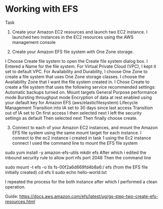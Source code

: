 # Working with EFS

Task

1. Create your Amazon EC2 resources and launch two EC2 instance.
I launched two instances in the EC2 resources using the AWS management console

2. Create your Amazon EFS file system with One Zone storage.

I Choose Create file system to open the Create file system dialog box.
I Entered a Name for the file system.
For Virtual Private Cloud (VPC), I kept it set to default VPC.
For Availability and Durability, I choose One Zone to create a file system that uses One Zone storage classes. 
I choose the Availability Zone that I want the file system created in.
I Chose Create to create a file system that uses the following service recommended settings:
Automatic backups turned on. 
Mount targets 
General Purpose performance mode 
Bursting throughput mode 
Encryption of data at rest enabled using your default key for Amazon EFS (aws/elasticfilesystem) 
Lifecycle Management 
Transition into IA set to 30 days since last access
Transition out of IA set to On first access
I then selected next
I left the security settings as default
Then selected next
Then finally choose create.

3. Connect to each of your Amazon EC2 instances, and mount the Amazon EFS file system using the same mount target for each instance.
I connect to the ec2 instance i created in task 1 using the Ec2 instance connect
I used the command line to mount the EFS file system

sudo yum install -y amazon-efs-utils
mkdir efs
After which i edited the inbound security rule to allow port nfs port 2048
Then the command line

sudo mount -t efs -o tls fs-00f2a6d669fd4b8a6:/ efs (from the EFS file initially created)
cd efs
ll
sudo echo hello-world.txt

I repeated the process for the both instance after which I performed a clean operation.










Guide:
https://docs.aws.amazon.com/efs/latest/ug/gs-step-two-create-efs-resources.html
